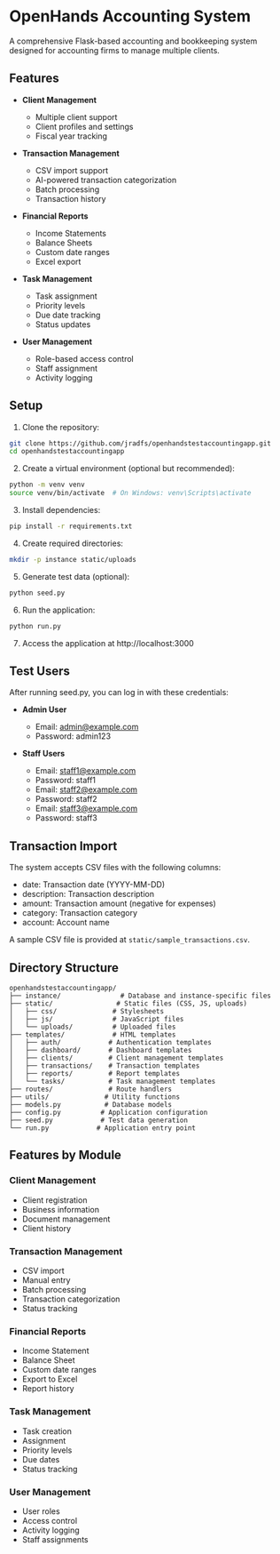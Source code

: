 # OpenHands Accounting System

A comprehensive Flask-based accounting and bookkeeping system designed for accounting firms to manage multiple clients.

## Features

- **Client Management**
  - Multiple client support
  - Client profiles and settings
  - Fiscal year tracking

- **Transaction Management**
  - CSV import support
  - AI-powered transaction categorization
  - Batch processing
  - Transaction history

- **Financial Reports**
  - Income Statements
  - Balance Sheets
  - Custom date ranges
  - Excel export

- **Task Management**
  - Task assignment
  - Priority levels
  - Due date tracking
  - Status updates

- **User Management**
  - Role-based access control
  - Staff assignment
  - Activity logging

## Setup

1. Clone the repository:
```bash
git clone https://github.com/jradfs/openhandstestaccountingapp.git
cd openhandstestaccountingapp
```

2. Create a virtual environment (optional but recommended):
```bash
python -m venv venv
source venv/bin/activate  # On Windows: venv\Scripts\activate
```

3. Install dependencies:
```bash
pip install -r requirements.txt
```

4. Create required directories:
```bash
mkdir -p instance static/uploads
```

5. Generate test data (optional):
```bash
python seed.py
```

6. Run the application:
```bash
python run.py
```

7. Access the application at http://localhost:3000

## Test Users

After running seed.py, you can log in with these credentials:

- **Admin User**
  - Email: admin@example.com
  - Password: admin123

- **Staff Users**
  - Email: staff1@example.com
  - Password: staff1
  - Email: staff2@example.com
  - Password: staff2
  - Email: staff3@example.com
  - Password: staff3

## Transaction Import

The system accepts CSV files with the following columns:
- date: Transaction date (YYYY-MM-DD)
- description: Transaction description
- amount: Transaction amount (negative for expenses)
- category: Transaction category
- account: Account name

A sample CSV file is provided at `static/sample_transactions.csv`.

## Directory Structure

```
openhandstestaccountingapp/
├── instance/               # Database and instance-specific files
├── static/                # Static files (CSS, JS, uploads)
│   ├── css/              # Stylesheets
│   ├── js/               # JavaScript files
│   └── uploads/          # Uploaded files
├── templates/            # HTML templates
│   ├── auth/            # Authentication templates
│   ├── dashboard/       # Dashboard templates
│   ├── clients/         # Client management templates
│   ├── transactions/    # Transaction templates
│   ├── reports/         # Report templates
│   └── tasks/           # Task management templates
├── routes/              # Route handlers
├── utils/              # Utility functions
├── models.py           # Database models
├── config.py          # Application configuration
├── seed.py            # Test data generation
└── run.py            # Application entry point
```

## Features by Module

### Client Management
- Client registration
- Business information
- Document management
- Client history

### Transaction Management
- CSV import
- Manual entry
- Batch processing
- Transaction categorization
- Status tracking

### Financial Reports
- Income Statement
- Balance Sheet
- Custom date ranges
- Export to Excel
- Report history

### Task Management
- Task creation
- Assignment
- Priority levels
- Due dates
- Status tracking

### User Management
- User roles
- Access control
- Activity logging
- Staff assignments
